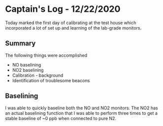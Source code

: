 # Captain's Log - 12/22/2020
Today marked the first day of calibrating at the test house which incorporated a lot of set up and learning of the lab-grade monitors. 

## Summary
The following things were accomplished
- NO baselining
- NO2 baselining
- Calibration - background
- Identification of troublesome beacons

## Baselining
I was able to quickly baseline both the NO and NO2 monitors. The NO2 has an actual baselining function that I was able to perform three times to get a stable baseline of ~0 ppb when connected to pure N2. 
